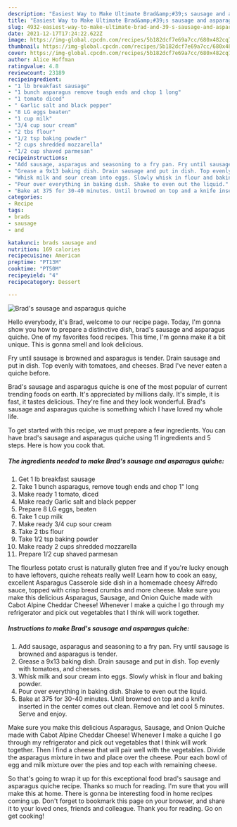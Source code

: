 ```yaml
---
description: "Easiest Way to Make Ultimate Brad&amp;#39;s sausage and asparagus quiche"
title: "Easiest Way to Make Ultimate Brad&amp;#39;s sausage and asparagus quiche"
slug: 4932-easiest-way-to-make-ultimate-brad-and-39-s-sausage-and-asparagus-quiche
date: 2021-12-17T17:24:22.622Z
image: https://img-global.cpcdn.com/recipes/5b182dcf7e69a7cc/680x482cq70/brads-sausage-and-asparagus-quiche-recipe-main-photo.jpg
thumbnail: https://img-global.cpcdn.com/recipes/5b182dcf7e69a7cc/680x482cq70/brads-sausage-and-asparagus-quiche-recipe-main-photo.jpg
cover: https://img-global.cpcdn.com/recipes/5b182dcf7e69a7cc/680x482cq70/brads-sausage-and-asparagus-quiche-recipe-main-photo.jpg
author: Alice Hoffman
ratingvalue: 4.8
reviewcount: 23189
recipeingredient:
- "1 lb breakfast sausage"
- "1 bunch asparagus remove tough ends and chop 1 long"
- "1 tomato diced"
- " Garlic salt and black pepper"
- "8 LG eggs beaten"
- "1 cup milk"
- "3/4 cup sour cream"
- "2 tbs flour"
- "1/2 tsp baking powder"
- "2 cups shredded mozzarella"
- "1/2 cup shaved parmesan"
recipeinstructions:
- "Add sausage, asparagus and seasoning to a fry pan. Fry until sausage is browned and asparagus is tender."
- "Grease a 9x13 baking dish. Drain sausage and put in dish. Top evenly with tomatoes, and cheeses."
- "Whisk milk and sour cream into eggs. Slowly whisk in flour and baking powder."
- "Pour over everything in baking dish. Shake to even out the liquid."
- "Bake at 375 for 30-40 minutes. Until browned on top and a knife inserted in the center comes out clean. Remove and let cool 5 minutes. Serve and enjoy."
categories:
- Recipe
tags:
- brads
- sausage
- and

katakunci: brads sausage and 
nutrition: 169 calories
recipecuisine: American
preptime: "PT13M"
cooktime: "PT50M"
recipeyield: "4"
recipecategory: Dessert

---
```



![Brad&#39;s sausage and asparagus quiche](https://img-global.cpcdn.com/recipes/5b182dcf7e69a7cc/680x482cq70/brads-sausage-and-asparagus-quiche-recipe-main-photo.jpg)

Hello everybody, it's Brad, welcome to our recipe page. Today, I'm gonna show you how to prepare a distinctive dish, brad&#39;s sausage and asparagus quiche. One of my favorites food recipes. This time, I'm gonna make it a bit unique. This is gonna smell and look delicious.

Fry until sausage is browned and asparagus is tender. Drain sausage and put in dish. Top evenly with tomatoes, and cheeses. Brad I&#39;ve never eaten a quiche before.

Brad&#39;s sausage and asparagus quiche is one of the most popular of current trending foods on earth. It's appreciated by millions daily. It's simple, it is fast, it tastes delicious. They're fine and they look wonderful. Brad&#39;s sausage and asparagus quiche is something which I have loved my whole life.


To get started with this recipe, we must prepare a few ingredients. You can have brad&#39;s sausage and asparagus quiche using 11 ingredients and 5 steps. Here is how you cook that.

<!--inarticleads1-->

##### The ingredients needed to make Brad&#39;s sausage and asparagus quiche:

1. Get 1 lb breakfast sausage
1. Take 1 bunch asparagus, remove tough ends and chop 1&#34; long
1. Make ready 1 tomato, diced
1. Make ready  Garlic salt and black pepper
1. Prepare 8 LG eggs, beaten
1. Take 1 cup milk
1. Make ready 3/4 cup sour cream
1. Take 2 tbs flour
1. Take 1/2 tsp baking powder
1. Make ready 2 cups shredded mozzarella
1. Prepare 1/2 cup shaved parmesan


The flourless potato crust is naturally gluten free and if you&#39;re lucky enough to have leftovers, quiche reheats really well! Learn how to cook an easy, excellent Asparagus Casserole side dish in a homemade cheesy Alfredo sauce, topped with crisp bread crumbs and more cheese. Make sure you make this delicious Asparagus, Sausage, and Onion Quiche made with Cabot Alpine Cheddar Cheese! Whenever I make a quiche I go through my refrigerator and pick out vegetables that I think will work together. 

<!--inarticleads2-->

##### Instructions to make Brad&#39;s sausage and asparagus quiche:

1. Add sausage, asparagus and seasoning to a fry pan. Fry until sausage is browned and asparagus is tender.
1. Grease a 9x13 baking dish. Drain sausage and put in dish. Top evenly with tomatoes, and cheeses.
1. Whisk milk and sour cream into eggs. Slowly whisk in flour and baking powder.
1. Pour over everything in baking dish. Shake to even out the liquid.
1. Bake at 375 for 30-40 minutes. Until browned on top and a knife inserted in the center comes out clean. Remove and let cool 5 minutes. Serve and enjoy.


Make sure you make this delicious Asparagus, Sausage, and Onion Quiche made with Cabot Alpine Cheddar Cheese! Whenever I make a quiche I go through my refrigerator and pick out vegetables that I think will work together. Then I find a cheese that will pair well with the vegetables. Divide the asparagus mixture in two and place over the cheese. Pour each bowl of egg and milk mixture over the pies and top each with remaining cheese. 

So that's going to wrap it up for this exceptional food brad&#39;s sausage and asparagus quiche recipe. Thanks so much for reading. I'm sure that you will make this at home. There is gonna be interesting food in home recipes coming up. Don't forget to bookmark this page on your browser, and share it to your loved ones, friends and colleague. Thank you for reading. Go on get cooking!
